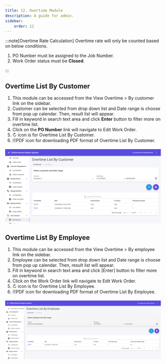 ```yaml
---
title: 12. Overtime Module
description: A guide for admin.
sidebar:
    order: 12
---
```



:::note[Overtime Rate Calculation]
Overtime rate will only be counted based on below conditions.
1. PO Number must be assigned to the Job Number.
2. Work Order status must be **Closed**.

:::


## Overtime List By Customer

1. This module can be accessed from the View Overtime > By customer link on the sidebar.
2. Customer can be selected from drop down list and Date range is choose from pop up calendar. Then, result list will appear.
3. Fill in keyword in search text area and click **Enter** button to filter more on overtime list.
4. Click on the **PO Number** link will navigate to Edit Work Order.
5. ↻ icon is for Overtime List By Customer.
6. 🗎PDF icon for downloading PDF format of Overtime List By Customer.

![Overtime list](../../../assets/admin/overtimemodule/overtimelist.png)

## Overtime List By Employee

1. This module can be accessed from the View Overtime > By employee link on the sidebar.
2. Employee can be selected from drop down list and Date range is choose from pop up calendar. Then, result list will appear.
3. Fill in keyword in search text area and click [Enter] button to filter more on overtime list.
4. Click on the Work Order link will navigate to Edit Work Order.
5. ↻ icon is for Overtime List By Employee.
6. 🗎PDF icon for downloading PDF format of Overtime List By Employee.

![Overtime list by Employee](../../../assets/admin/overtimemodule/overtimelist_employee.png)